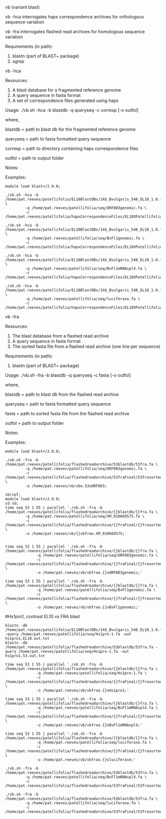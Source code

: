 vb (variant blast)

vb -hca interrogates hapx correspondence archives for orthologous sequence variation

vb -fra interrogates flashed read archives for homologous sequence variation

Requirements (in path):
1) blastn (part of BLAST+ package)
2) sgrep

vb -hca

Resources:
1) A blast database for a fragmented reference genome
2) A query sequence in fasta format
3) A set of correspondence files generated using hapx

Usage: ./vb.sh -hca -b blastdb -q queryseq -c corresp [-o outfol]

where,

blastdb = path to blast db for the fragmented reference genome

queryseq = path to fasta formatted query sequence

corresp = path to directory containing hapx correspondence files

outfol = path to output folder

Notes:

Examples: 

    module load blast+/2.9.0;

    ./vb.sh -hca -b /home/pat.reeves/patellifolia/EL10BlastDBs/1kb_Bvulgaris_548_EL10_1.0.fa \
             -q /home/pat.reeves/patellifolia/seq/ORF803genomic.fa \
             -c /home/pat.reeves/patellifolia/hapxCorrespondenceFiles/EL10XPatellifolia535455scos;

    ./vb.sh -hca -b /home/pat.reeves/patellifolia/EL10BlastDBs/1kb_Bvulgaris_548_EL10_1.0.fa \
             -q /home/pat.reeves/patellifolia/seq/BvFl1genomic.fa \
             -c /home/pat.reeves/patellifolia/hapxCorrespondenceFiles/EL10XPatellifolia535455scos;

    ./vb.sh -hca -b /home/pat.reeves/patellifolia/EL10BlastDBs/1kb_Bvulgaris_548_EL10_1.0.fa \
             -q /home/pat.reeves/patellifolia/seq/BvFl1mRNAspl4.fa \
             -c /home/pat.reeves/patellifolia/hapxCorrespondenceFiles/EL10XPatellifolia535455scos;

    ./vb.sh -hca -b /home/pat.reeves/patellifolia/EL10BlastDBs/1kb_Bvulgaris_548_EL10_1.0.fa \
             -q /home/pat.reeves/patellifolia/seq/luciferase.fa \
             -c /home/pat.reeves/patellifolia/hapxCorrespondenceFiles/EL10XPatellifolia535455scos;



vb -fra

Resources:
1) The blast database from a flashed read archive
2) A query sequence in fasta format
3) The sorted fasta file from a flashed read archive (one line per sequence)

Requirements (in path):
1) blastn (part of BLAST+ package)

Usage: ./vb.sh -fra -b blastdb -q queryseq -c fasta [-o outfol]

where,

blastdb = path to blast db from the flashed read archive

queryseq = path to fasta formatted query sequence

fasta = path to sorted fasta file from the flashed read archive

outfol = path to output folder

Notes:

Examples: 

    module load blast+/2.9.0;

    ./vb.sh -fra -b /home/pat.reeves/patellifolia/flashedreadarchive/53blastdb/53fra.fa \
             -q /home/pat.reeves/patellifolia/seq/ORF803genomic.fa \
             -c /home/pat.reeves/patellifolia/flashedreadarchive/53fraFinal/53frasorted.fa \
             -o /home/pat.reeves/vb/vbo.53xORF803;

    sbrief;
    module load blast+/2.9.0;
    cd vb;
    time seq 53 1 55 | parallel './vb.sh -fra -b /home/pat.reeves/patellifolia/flashedreadarchive/{}blastdb/{}fra.fa \
             -q /home/pat.reeves/patellifolia/seq/XM_010669575.fa \
             -c /home/pat.reeves/patellifolia/flashedreadarchive/{}fraFinal/{}frasorted.fa \
             -o /home/pat.reeves/vb/{}vbfrao.XM_010669575;'


    time seq 53 1 55 | parallel './vb.sh -fra -b /home/pat.reeves/patellifolia/flashedreadarchive/{}blastdb/{}fra.fa \
                  -q /home/pat.reeves/patellifolia/seq/ORF803genomic.fa \
                  -c /home/pat.reeves/patellifolia/flashedreadarchive/{}fraFinal/{}frasorted.fa \
                  -o /home/pat.reeves/vb/vbfrao.{}xORF803genomic;'

    time seq 53 1 55 | parallel './vb.sh -fra -b /home/pat.reeves/patellifolia/flashedreadarchive/{}blastdb/{}fra.fa \
                  -q /home/pat.reeves/patellifolia/seq/BvFl1genomic.fa \
                  -c /home/pat.reeves/patellifolia/flashedreadarchive/{}fraFinal/{}frasorted.fa \
                  -o /home/pat.reeves/vb/vbfrao.{}xBvFl1genomic;'
                  

#Hs1pro1, contrast EL10 vs FRA blast

    blastn -db /home/pat.reeves/patellifolia/EL10BlastDBs/1kb_Bvulgaris_548_EL10_1.0.fa -query /home/pat.reeves/patellifolia/seq/Hs1pro-1.fa -out hs1pro1.EL10.out.txt
    blastn -db /home/pat.reeves/patellifolia/flashedreadarchive/53blastdb/53fra.fa -query /home/pat.reeves/patellifolia/seq/Hs1pro-1.fa -out hs1pro1.53.out.txt

    time seq 53 1 55 | parallel './vb.sh -fra -b /home/pat.reeves/patellifolia/flashedreadarchive/{}blastdb/{}fra.fa \
                  -q /home/pat.reeves/patellifolia/seq/Hs1pro-1.fa \
                  -c /home/pat.reeves/patellifolia/flashedreadarchive/{}fraFinal/{}frasorted.fa \
                  -o /home/pat.reeves/vb/vbfrao.{}xHs1pro1;'
                 
    time seq 53 1 55 | parallel './vb.sh -fra -b /home/pat.reeves/patellifolia/flashedreadarchive/{}blastdb/{}fra.fa \
                  -q /home/pat.reeves/patellifolia/seq/BvFl1mRNAspl4.fa \
                  -c /home/pat.reeves/patellifolia/flashedreadarchive/{}fraFinal/{}frasorted.fa \
                  -o /home/pat.reeves/vb/vbfrao.{}xBvFl1mRNAspl4;'
 
    time seq 53 1 55 | parallel './vb.sh -fra -b /home/pat.reeves/patellifolia/flashedreadarchive/{}blastdb/{}fra.fa \
                  -q /home/pat.reeves/patellifolia/seq/luciferase.fa \
                  -c /home/pat.reeves/patellifolia/flashedreadarchive/{}fraFinal/{}frasorted.fa \
                  -o /home/pat.reeves/vb/vbfrao.{}xluciferase;'

    ./vb.sh -fra -b /home/pat.reeves/patellifolia/flashedreadarchive/53blastdb/53fra.fa \
             -q /home/pat.reeves/patellifolia/seq/BvFl1mRNAspl4.fa \
             -c /home/pat.reeves/patellifolia/flashedreadarchive/53fraFinal/53frasorted.fa;
                 
    ./vb.sh -fra -b /home/pat.reeves/patellifolia/flashedreadarchive/53blastdb/53fra.fa \
             -q /home/pat.reeves/patellifolia/seq/luciferase.fa \
             -c /home/pat.reeves/patellifolia/flashedreadarchive/53fraFinal/53frasorted.fa;


